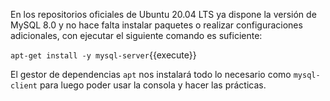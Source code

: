 En los repositorios oficiales de Ubuntu 20.04 LTS ya dispone la versión de MySQL 8.0 y no hace falta instalar paquetes o realizar configuraciones adicionales, con ejecutar el siguiente comando es suficiente:

`apt-get install -y mysql-server`{{execute}}

El gestor de dependencias `apt` nos instalará todo lo necesario como `mysql-client` para luego poder usar la consola y hacer las prácticas.
